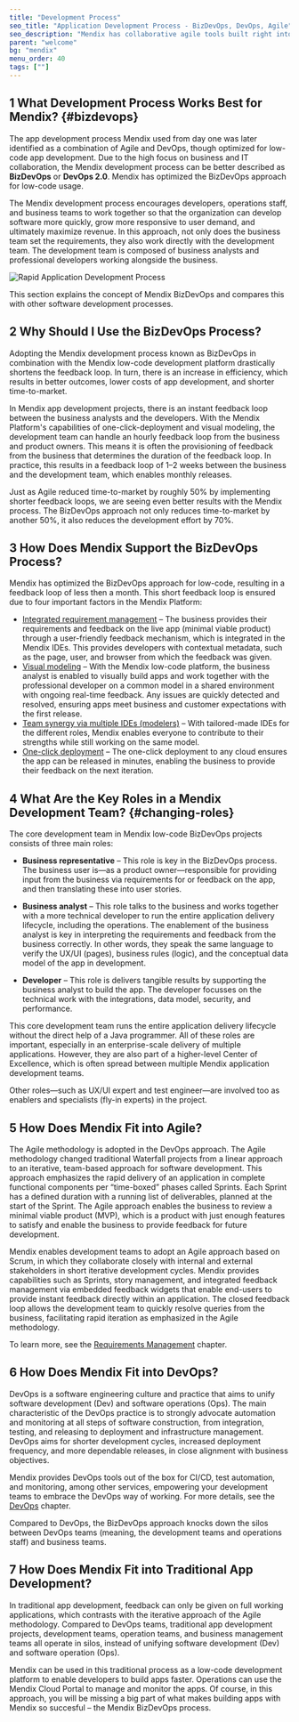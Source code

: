 ```yaml
---
title: "Development Process"
seo_title: "Application Development Process - BizDevOps, DevOps, Agile"
seo_description: "Mendix has collaborative agile tools built right into the platform. Learn how organizations practicing BizDevOps, DevOps, or other frameworks employ these tools."
parent: "welcome"
bg: "mendix"
menu_order: 40
tags: [""]
---
```


## 1 What Development Process Works Best for Mendix? {#bizdevops}

The app development process Mendix used from day one was later identified as a combination of Agile and DevOps, though optimized for low-code app development. Due to the high focus on business and IT collaboration, the Mendix development process can be better described as **BizDevOps** or **DevOps 2.0**. Mendix has optimized the BizDevOps approach for low-code usage.

The Mendix development process encourages developers, operations staff, and business teams to work together so that the organization can develop software more quickly, grow more responsive to user demand, and ultimately maximize revenue. In this approach, not only does the business team set the requirements, they also work directly with the development team. The development team is composed of business analysts and professional developers working alongside the business.

![Rapid Application Development Process](attachments/Mendix_RAD_process.png)

This section explains the concept of Mendix BizDevOps and compares this with other software development processes.

## 2 Why Should I Use the BizDevOps Process?

Adopting the Mendix development process known as BizDevOps in combination with the Mendix low-code development platform drastically shortens the feedback loop. In turn, there is an increase in efficiency, which results in better outcomes, lower costs of app development, and shorter time-to-market.

In Mendix app development projects, there is an instant feedback loop between the business analysts and the developers. With the Mendix Platform's capabilities of one-click-deployment and visual modeling, the development team can handle an hourly feedback loop from the business and product owners. This means it is often the provisioning of feedback from the business that determines the duration of the feedback loop. In practice, this results in a feedback loop of 1–2 weeks between the business and the development team, which enables monthly releases.

Just as Agile reduced time-to-market by roughly 50% by implementing shorter feedback loops, we are seeing even better results with the Mendix process. The BizDevOps approach not only reduces time-to-market by another 50%, it also reduces the development effort by 70%.

## 3 How Does Mendix Support the BizDevOps Process?

Mendix has optimized the BizDevOps approach for low-code, resulting in a feedback loop of less then a month. This short feedback loop is ensured due to four important factors in the Mendix Platform:

* [Integrated requirement management](app-lifecycle/requirements-overview) – The business provides their requirements and feedback on the live app (minimal viable product) through a user-friendly feedback mechanism, which is integrated in the Mendix IDEs. This provides developers with contextual metadata, such as the page, user, and browser from which the feedback was given.
* [Visual modeling](app-lifecycle/developing-in-mendix) – With the Mendix low-code platform, the business analyst is enabled to visually build apps and work together with the professional developer on a common model in a shared environment with ongoing real-time feedback. Any issues are quickly detected and resolved, ensuring apps meet business and customer expectations with the first release.
* [Team synergy via multiple IDEs (modelers)](app-lifecycle/app-development) – With tailored-made IDEs for the different roles, Mendix enables everyone to contribute to their strengths while still working on the same model.
* [One-click deployment](app-capabilities/multi-cloud-overview) – The one-click deployment to any cloud ensures the app can be released in minutes, enabling the business to provide their feedback on the next iteration.

## 4 What Are the Key Roles in a Mendix Development Team? {#changing-roles}

The core development team in Mendix low-code BizDevOps projects consists of three main roles:

* **Business representative** – This role is key in the BizDevOps process. The business user is—as a product owner—responsible for providing input from the business via requirements for or feedback on the app, and then translating these into user stories.

* **Business analyst** – This role talks to the business and works together with a more technical developer to run the entire application delivery lifecycle, including the operations. The enablement of the business analyst is key in interpreting the requirements and feedback from the business correctly. In other words, they speak the same language to verify the UX/UI (pages), business rules (logic), and the conceptual data model of the app in development.

* **Developer** – This role is delivers tangible results by supporting the business analyst to build the app. The developer focusses on the technical work with the integrations, data model, security, and performance.

This core development team runs the entire application delivery lifecycle without the direct help of a Java programmer. All of these roles are important, especially in an enterprise-scale delivery of multiple applications. However, they are also part of a higher-level Center of Excellence, which is often spread between multiple Mendix application development teams.

Other roles—such as UX/UI expert and test engineer—are involved too as enablers and specialists (fly-in experts) in the project.

## 5 How Does Mendix Fit into Agile?

The Agile methodology is adopted in the DevOps approach. The Agile methodology changed traditional Waterfall projects from a linear approach to an iterative, team-based approach for software development. This approach emphasizes the rapid delivery of an application in complete functional components per “time-boxed” phases called Sprints. Each Sprint has a defined duration with a running list of deliverables, planned at the start of the Sprint. The Agile approach enables the business to review a minimal viable product (MVP), which is a product with just enough features to satisfy and enable the business to provide feedback for future development.

Mendix enables development teams to adopt an Agile approach based on Scrum, in which they collaborate closely with internal and external stakeholders in short iterative development cycles. Mendix provides capabilities such as Sprints, story management, and integrated feedback management via embedded feedback widgets that enable end-users to provide instant feedback directly within an application. The closed feedback loop allows the development team to quickly resolve queries from the business, facilitating rapid iteration as emphasized in the Agile methodology.

To learn more, see the [Requirements Management](app-lifecycle/requirements-management) chapter.

## 6 How Does Mendix Fit into DevOps?

DevOps is a software engineering culture and practice that aims to unify software development (Dev) and software operations (Ops). The main characteristic of the DevOps practice is to strongly advocate automation and monitoring at all steps of software construction, from integration, testing, and releasing to deployment and infrastructure management. DevOps aims for shorter development cycles, increased deployment frequency, and more dependable releases, in close alignment with business objectives.

Mendix provides DevOps tools out of the box for CI/CD, test automation, and monitoring, among other services, empowering your development teams to embrace the DevOps way of working. For more details, see the [DevOps](app-lifecycle/devops) chapter.

Compared to DevOps, the BizDevOps approach knocks down the silos between DevOps teams (meaning, the development teams and operations staff) and business teams.

## 7 How Does Mendix Fit into Traditional App Development?

In traditional app development, feedback can only be given on full working applications, which contrasts with the iterative approach of the Agile methodology. Compared to DevOps teams, traditional app development projects, development teams, operation teams, and business management teams all operate in silos, instead of unifying software development (Dev) and software operation (Ops).

Mendix can be used in this traditional process as a low-code development platform to enable developers to build apps faster. Operations can use the Mendix Cloud Portal to manage and monitor the apps. Of course, in this approach, you will be missing a big part of what makes building apps with Mendix so succesful – the Mendix BizDevOps process.
